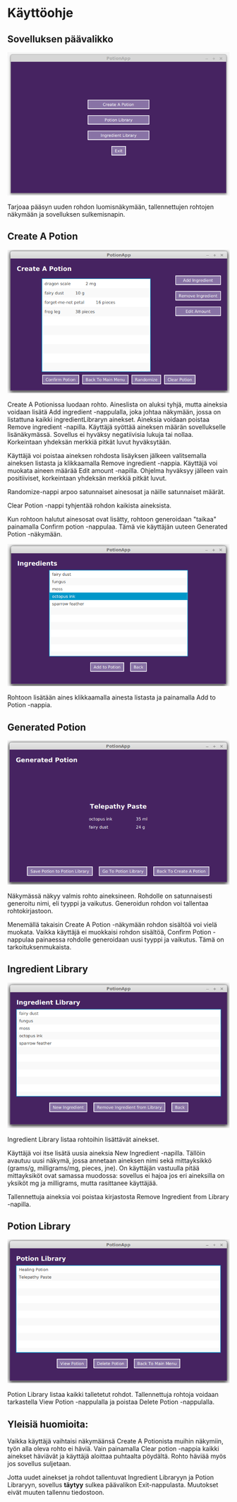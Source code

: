 # Käyttöohje

## Sovelluksen päävalikko
![Main Menu](https://github.com/ikylios/ot-harjoitustyo/blob/master/dokumentointi/mainMenu.png)

Tarjoaa pääsyn uuden rohdon luomisnäkymään, tallennettujen rohtojen näkymään ja sovelluksen sulkemisnapin.

## Create A Potion
![Create A Potion](https://github.com/ikylios/ot-harjoitustyo/blob/master/dokumentointi/createAPotion.png)

Create A Potionissa luodaan rohto. Aineslista on aluksi tyhjä, mutta aineksia voidaan lisätä Add ingredient -nappulalla, joka johtaa näkymään, jossa on listattuna kaikki ingredientLibraryn ainekset. Aineksia voidaan poistaa Remove ingredient -napilla. Käyttäjä syöttää aineksen määrän sovellukselle lisänäkymässä. Sovellus ei hyväksy negatiivisia lukuja tai nollaa. Korkeintaan yhdeksän merkkiä pitkät luvut hyväksytään.

Käyttäjä voi poistaa aineksen rohdosta lisäyksen jälkeen valitsemalla aineksen listasta ja klikkaamalla Remove ingredient -nappia. Käyttäjä voi muokata aineen määrää Edit amount -napilla. Ohjelma hyväksyy jälleen vain positiiviset, korkeintaan yhdeksän merkkiä pitkät luvut.

Randomize-nappi arpoo satunnaiset ainesosat ja näille satunnaiset määrät.

Clear Potion -nappi tyhjentää rohdon kaikista aineksista.

Kun rohtoon halutut ainesosat ovat lisätty, rohtoon generoidaan "taikaa" painamalla Confirm potion -nappulaa. Tämä vie käyttäjän uuteen Generated Potion -näkymään.


![Aineslista](https://github.com/ikylios/ot-harjoitustyo/blob/master/dokumentointi/ingredientList.png)


Rohtoon lisätään aines klikkaamalla ainesta listasta ja painamalla Add to Potion -nappia.

## Generated Potion
![GeneratedPotion](https://github.com/ikylios/ot-harjoitustyo/blob/master/dokumentointi/generatedPotion.png)

Näkymässä näkyy valmis rohto aineksineen. Rohdolle on satunnaisesti generoitu nimi, eli tyyppi ja vaikutus. Generoidun rohdon voi tallentaa rohtokirjastoon.

Menemällä takaisin Create A Potion -näkymään rohdon sisältöä voi vielä muokata. Vaikka käyttäjä ei muokkaisi rohdon sisältöä, Confirm Potion -nappulaa painaessa rohdolle generoidaan uusi tyyppi ja vaikutus. Tämä on tarkoituksenmukaista.



## Ingredient Library
![IngredientLibrary](https://github.com/ikylios/ot-harjoitustyo/blob/master/dokumentointi/ingredientLibrary.png)

Ingredient Library listaa rohtoihin lisättävät ainekset.

Käyttäjä voi itse lisätä uusia aineksia New Ingredient -napilla. Tällöin avautuu uusi näkymä, jossa annetaan aineksen nimi sekä mittayksikkö (grams/g, milligrams/mg, pieces, jne). On käyttäjän vastuulla pitää mittayksiköt ovat samassa muodossa: sovellus ei hajoa jos eri aineksilla on yksiköt mg ja milligrams, mutta rasittanee käyttäjää.

Tallennettuja aineksia voi poistaa kirjastosta Remove Ingredient from Library -napilla.

## Potion Library
![Potion Library](https://github.com/ikylios/ot-harjoitustyo/blob/master/dokumentointi/potionLibrary.png)

Potion Library listaa kaikki talletetut rohdot. Tallennettuja rohtoja voidaan tarkastella View Potion -nappulalla ja poistaa Delete Potion -nappulalla.


## Yleisiä huomioita:
Vaikka käyttäjä vaihtaisi näkymäänsä Create A Potionista muihin näkymiin, työn alla oleva rohto ei häviä. Vain painamalla Clear potion -nappia kaikki ainekset häviävät ja käyttäjä aloittaa puhtaalta pöydältä. Rohto häviää myös jos sovellus suljetaan.


Jotta uudet ainekset ja rohdot tallentuvat Ingredient Libraryyn ja Potion Libraryyn, sovellus **täytyy** sulkea päävalikon Exit-nappulasta. Muutokset eivät muuten tallennu tiedostoon.
